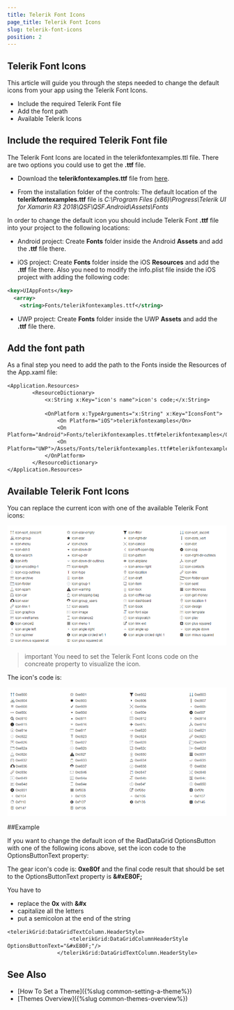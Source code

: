 ```yaml
---
title: Telerik Font Icons
page_title: Telerik Font Icons
slug: telerik-font-icons
position: 2
---
```


## Telerik Font Icons

This article will guide you through the steps needed to change the default icons from your app using the Telerik Font Icons.

* Include the required Telerik Font file
* Add the font path
* Available Telerik Icons


## Include the required Telerik Font file

The Telerik Font Icons are located in the telerikfontexamples.ttl file. There are two options you could use to get the **.ttf** file.

* Download the **telerikfontexamples.ttf** file from [here](https://github.com/telerik/telerik-xamarin-forms-samples/blob/master/_Samples%20Application/QSF.Android/Assets/Fonts/telerikfontexamples.ttf).

* From the installation folder of the controls: The default location of the **telerikfontexamples.ttf** file is *C:\Program Files (x86)\Progress\Telerik UI for Xamarin R3 2018\QSF\QSF.Android\Assets\Fonts*

In order to change the default icon you should include Telerik Font **.ttf** file into your project to the following locations:

* Android project: Create **Fonts** folder inside the Android **Assets** and add the **.ttf** file there. 

* iOS project: Create **Fonts** folder inside the iOS **Resources** and add the **.ttf** file there.
Also you need to modify the info.plist file inside the iOS project with adding the following code:

```xml
<key>UIAppFonts</key>
  <array>
    <string>Fonts/telerikfontexamples.ttf</string>
```

* UWP project: Create **Fonts** folder inside the UWP **Assets** and add the **.ttf** file there.


## Add the font path

As a final step you need to add the path to the Fonts inside the Resources of the App.xaml file:

```XAML
<Application.Resources>
        <ResourceDictionary>
            <x:String x:Key="icon's name">icon's code;</x:String>

            <OnPlatform x:TypeArguments="x:String" x:Key="IconsFont">
                <On Platform="iOS">telerikfontexamples</On>
                <On Platform="Android">Fonts/telerikfontexamples.ttf#telerikfontexamples</On>
                <On Platform="UWP">/Assets/Fonts/telerikfontexamples.ttf#telerikfontexamples</On>
            </OnPlatform>
        </ResourceDictionary>
</Application.Resources>
```

## Available Telerik Font Icons

You can replace the current icon with one of the available Telerik Font icons: 

![Telerik Font Icons](images/telerik-font-icons.png)

>important You need to set the Telerik Font Icons code on the concreate property to visualize the icon. 

The icon's code is:

![Telerik Font Icons Code](images/telerik-font-icons-codes.png)

##Example

If you want to change the default icon of the RadDataGrid OptionsButton with one of the following icons above, set the icon code to the OptionsButtonText property:

The gear icon's code is: **0xe80f** and the final code result that should be set to the OptionsButtonText property is **&amp;#xE80F;**

You have to 
* replace the **0x** with **&#x** 
* capitalize all the letters
* put a semicolon at the end of the string

```XAML
<telerikGrid:DataGridTextColumn.HeaderStyle>
                    <telerikGrid:DataGridColumnHeaderStyle OptionsButtonText="&#xE80F;"/>
                </telerikGrid:DataGridTextColumn.HeaderStyle>
```
## See Also

* [How To Set a Theme]({%slug common-setting-a-theme%})
* [Themes Overview]({%slug common-themes-overview%})
